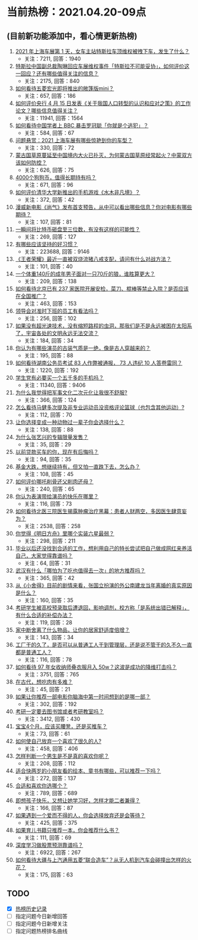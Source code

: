 # 当前热榜：2021.04.20-09点
## (目前新功能添加中，看心情更新热榜)
1. [2021 年上海车展第 1 天，女车主站特斯拉车顶维权被拽下车，发生了什么？](https://www.zhihu.com/question/455406617)
    * 关注：7211, 回答：1940
2. [特斯拉中国副总裁陶琳回应车展维权事件「特斯拉不可能妥协」，如何评价这一回应？还有哪些值得关注的信息？](https://www.zhihu.com/question/455463789)
    * 关注：2175, 回答：840
3. [如何看待五菱宏光即将推出的敞篷版mini？](https://www.zhihu.com/question/454644028)
    * 关注：657, 回答：186
4. [如何评价央行 4 月 15 日发表《关于我国人口转型的认识和应对之策》的工作论文？哪些信息值得关注？](https://www.zhihu.com/question/454707268)
    * 关注：11941, 回答：1564
5. [如何看待中国学者上 BBC 暴击罗冠聪「你就是个逃犯」？](https://www.zhihu.com/question/455394361)
    * 关注：584, 回答：67
6. [问题悬赏：2021 上海车展有哪些惊艳到你的车型？](https://www.zhihu.com/question/453724325)
    * 关注：330, 回答：72
7. [蒙古国草原蔓延至中国境内大火已扑灭，为何蒙古国草原经常起火？中蒙双方该如何防控？](https://www.zhihu.com/question/455376851)
    * 关注：626, 回答：75
8. [4000个狗狗币，值得长期持有吗？](https://www.zhihu.com/question/443701759)
    * 关注：671, 回答：96
9. [如何评价清华大学新推出的手机游戏《水木非凡境》？](https://www.zhihu.com/question/455214409)
    * 关注：372, 回答：42
10. [漫威新电影《尚气》发布首支预告，从中可以看出哪些信息？你对电影有哪些期待？](https://www.zhihu.com/question/455504591)
    * 关注：107, 回答：81
11. [一瞬间将比特币砸盘至三位数，有没有这样的可能性？](https://www.zhihu.com/question/448209627)
    * 关注：269, 回答：127
12. [有哪些应该坚持的好习惯？](https://www.zhihu.com/question/268776431)
    * 关注：223688, 回答：9146
13. [《王者荣耀》最近一直被双烧流猪八戒支配，请问有什么对战方法？](https://www.zhihu.com/question/454638174)
    * 关注：101, 回答：40
14. [一个体重140斤的成年男子面对一只70斤的狼，谁胜算更大？](https://www.zhihu.com/question/453423217)
    * 关注：209, 回答：138
15. [如何看待北京已有 237 家医院开展安检，菜刀、棍棒等禁止入院？是否应该在全国推广？](https://www.zhihu.com/question/455397190)
    * 关注：463, 回答：153
16. [领导会对准时下班的员工有看法吗？](https://www.zhihu.com/question/310746721)
    * 关注：256, 回答：102
17. [如果没有超光速技术，没有缩短路程的虫洞，那我们是不是永远被困在太阳系了，宇宙各处的文明永远无法交流？](https://www.zhihu.com/question/454902684)
    * 关注：184, 回答：34
18. [你认为有哪些演员的古装气质是一绝，像是古人穿越来的？](https://www.zhihu.com/question/452974122)
    * 关注：195, 回答：88
19. [如何看待湖南公务员考试 83 人作弊被通报， 73 人违纪 10 人答卷雷同？](https://www.zhihu.com/question/455385801)
    * 关注：1220, 回答：192
20. [学生党有必要买一个五千多的手机吗？](https://www.zhihu.com/question/410177168)
    * 关注：11340, 回答：9406
21. [为什么我觉得把军事文化二次元化让我很不舒服?](https://www.zhihu.com/question/270637423)
    * 关注：366, 回答：124
22. [怎么看待马健多次提及非专业运动员没资格评论篮球（也包含其他运动）?](https://www.zhihu.com/question/455263225)
    * 关注：112, 回答：70
23. [让你选择变成一种动物过一辈子你会选择什么？](https://www.zhihu.com/question/454338371)
    * 关注：138, 回答：88
24. [为什么张艺兴的专辑限量发售？](https://www.zhihu.com/question/455336525)
    * 关注：35, 回答：29
25. [以前贷款买车的你，现在有后悔吗？](https://www.zhihu.com/question/454795561)
    * 关注：94, 回答：35
26. [基金大跌，想继续持有，但又怕一直跌下去，怎么办？](https://www.zhihu.com/question/452128397)
    * 关注：108, 回答：45
27. [如何评价哪吒削骨还父削肉还母？](https://www.zhihu.com/question/51186212)
    * 关注：240, 回答：65
28. [你认为表演带给演员的快乐在哪里？](https://www.zhihu.com/question/397479418)
    * 关注：116, 回答：73
29. [如何看待北医三院医生揭露肿瘤治疗黑幕：患者人财两空，多因医生肆意妄为？](https://www.zhihu.com/question/455342717)
    * 关注：2538, 回答：258
30. [你觉得《明日方舟》里哪个实装六星最弱？](https://www.zhihu.com/question/404966762)
    * 关注：298, 回答：211
31. [毕业以后还没找到合适的工作，想利用自己的特长尝试把自己做成网红来养活自己，大家觉得靠谱吗？](https://www.zhihu.com/question/455501682)
    * 关注：64, 回答：31
32. [武汉有什么「哪怕为了吃也值得去一次」的地方推荐吗？](https://www.zhihu.com/question/450650569)
    * 关注：365, 回答：42
33. [从《小舍得》目前的剧情来看，张国立扮演的外公南建龙当年离婚的真实原因是什么？](https://www.zhihu.com/question/454804930)
    * 关注：160, 回答：35
34. [考研学生被高校预录取后遭退回，影响调剂，校方称「是系统出错已解释」，有什么合适的补偿办法？](https://www.zhihu.com/question/455060968)
    * 关注：119, 回答：28
35. [家中断舍离了什么物品，让你的居家舒适度倍增？](https://www.zhihu.com/question/455207038)
    * 关注：143, 回答：34
36. [工厂干的久了，是否可以从普通工人干到管理层，还是说不管干的久不久一直都是普通工人？](https://www.zhihu.com/question/445448284)
    * 关注：116, 回答：78
37. [如何看待 97 年女收纳师叠衣服月入 50w？这波是成功的降维打击吗？](https://www.zhihu.com/question/455070489)
    * 关注：3751, 回答：765
38. [在古代，想吃肉有多难？](https://www.zhihu.com/question/455059520)
    * 关注：45, 回答：21
39. [如果让你推荐一部电影你脑海中第一时间想到的是哪一部？](https://www.zhihu.com/question/454736869)
    * 关注：302, 回答：192
40. [考研一定要去图书馆或者考研教室吗？](https://www.zhihu.com/question/314239506)
    * 关注：3412, 回答：430
41. [宝宝4个月，应该买腰凳，还是买推车？](https://www.zhihu.com/question/454725797)
    * 关注：73, 回答：61
42. [如何使自己放弃一个喜欢了很久的人?](https://www.zhihu.com/question/454120296)
    * 关注：458, 回答：406
43. [怎样判断一个男生是不是真的喜欢你呢？](https://www.zhihu.com/question/450516538)
    * 关注：208, 回答：112
44. [适合快两岁的小朋友看的绘本、童书有哪些，可以推荐一下吗？](https://www.zhihu.com/question/448333641)
    * 关注：272, 回答：137
45. [合适和喜欢你选哪个？](https://www.zhihu.com/question/452971649)
    * 关注：789, 回答：689
46. [即想孩子快乐，又想让她学习好，怎样才能二者兼得？](https://www.zhihu.com/question/449988147)
    * 关注：166, 回答：87
47. [如果遇到一个爱而不得的人，你会选择放弃还是会等待？](https://www.zhihu.com/question/453213459)
    * 关注：425, 回答：375
48. [如果育儿书籍只推荐一本，你会推荐什么书？](https://www.zhihu.com/question/448521779)
    * 关注：111, 回答：69
49. [深度学习做股票预测靠谱吗？](https://www.zhihu.com/question/54542998)
    * 关注：6922, 回答：267
50. [如何看待大疆与上汽通用五菱“联合造车”？从无人机到汽车会碰撞出怎样的火花？](https://www.zhihu.com/question/455473314)
    * 关注：175, 回答：63
## TODO
* [x] [热榜历史记录](hot_history/AllHot.md)
* [ ] 指定问题今日新增回答
* [ ] 指定问题今日新增关注
* [ ] 指定问题热榜排名曲线
